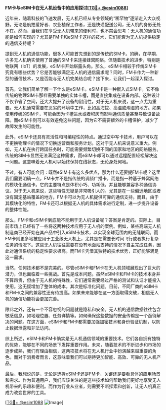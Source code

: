 **FM卡与eSIM卡在无人机设备中的应用探讨[[TG💪+ @esim1088](https://t.me/s/esim1088)]**

近年来，随着科技的飞速发展，无人机已经从专业领域的“稀罕物”逐渐走入大众视野。无论是航拍爱好者、农业植保工作者，还是快递配送公司，无人机的身影无处不在。然而，当我们在享受无人机带来的便利时，也不禁会思考：无人机的通信功能是如何实现的？尤其是FM卡和eSIM卡这样的技术，它们能否为无人机提供稳定的通信支持呢？

提到无人机的通信功能，很多人可能首先想到的是传统的SIM卡。的确，在早期，许多无人机确实使用了普通的SIM卡来连接蜂窝网络。但随着技术的进步，特别是物联网（IoT）的发展，eSIM卡开始崭露头角。那么，eSIM卡相较于传统SIM卡究竟有哪些优势？它是否能够满足无人机的通信需求呢？同时，FM卡作为一种新型的通信技术，又是否能与无人机完美结合呢？接下来，让我们一起深入探讨。

首先，让我们简单了解一下什么是eSIM卡。eSIM卡是一种嵌入式SIM卡，它不像传统的物理SIM卡那样需要单独的实体卡槽，而是直接集成在设备内部。这种设计不仅节省了空间，还大大提升了设备的耐用性。对于无人机来说，这一点尤为重要。无人机通常需要在恶劣的环境中工作，比如高海拔、高温或潮湿的地方。如果使用传统的SIM卡，可能会因为卡槽进水或者积灰而影响通信质量甚至导致设备故障。而eSIM卡则可以有效避免这些问题，因为它不需要额外的卡槽保护，减少了故障发生的可能性。

此外，eSIM卡还具有灵活性和可编程性的特点。通过空中写卡技术，用户可以在不更换物理卡的情况下切换运营商和服务计划。这对于无人机来说意义重大。例如，无人机在执行跨国任务时，可能需要频繁切换不同的国家和地区的网络服务。传统的SIM卡显然无法满足这种需求，而eSIM卡却可以通过远程配置轻松解决这一问题。这意味着无人机可以始终保持在线状态，无论身处何地。

不过，有人可能会问：既然eSIM卡有这么多优点，那为什么还要提FM卡呢？这里我们需要明确一点，FM卡并不是指传统的调频广播卡，而是指一种基于蜂窝网络的模块化通信卡。它的主要特点是体积小巧、功耗低，并且能够兼容多种通信协议。对于无人机来说，这些特性无疑是非常吸引人的。尤其是在一些偏远地区或者没有固定基站覆盖的地方，FM卡可以为无人机提供可靠的通信支持。而且，由于其模块化的特性，FM卡还可以根据无人机的具体需求进行定制，进一步提升设备的整体性能。

那么，FM卡和eSIM卡到底能不能用于无人机设备呢？答案是肯定的。实际上，目前市场上已经有了一些将这两种技术应用于无人机的案例。例如，某些高端无人机制造商已经开始在其产品中引入eSIM卡技术，以实现全球范围内的无缝联网。而FM卡则更多地被应用于工业级无人机上，尤其是在需要长时间飞行或者执行复杂任务的情况下。这些无人机往往需要在没有地面站支持的情况下自主完成任务，因此对通信系统的稳定性要求极高。而FM卡凭借其独特的技术优势，正好能够满足这一需求。

当然，任何技术都不是完美的。尽管eSIM卡和FM卡在无人机领域展现出了巨大的潜力，但也面临着一些挑战。首先是成本问题。虽然eSIM卡和FM卡的技术本身并不算昂贵，但由于无人机的特殊性，它们通常需要经过严格的测试和认证才能投入使用。这无疑增加了整体的成本。其次是标准化问题。目前，不同厂商的eSIM卡和FM卡之间的兼容性还有待提高。如果未来能够在这一方面取得突破，相信无人机的通信功能将会更加完善。

除此之外，还有一个不容忽视的问题就是隐私和安全。无人机的通信数据往往包含敏感信息，如地理位置、任务详情等。如何确保这些数据的安全传输是一个亟待解决的问题。在这方面，eSIM卡和FM卡都需要加强加密技术和身份验证机制，以防止数据泄露和非法访问。

综上所述，eSIM卡和FM卡确实是无人机通信领域的重要技术。它们各自拥有独特的优势，能够在不同的场景下发挥重要作用。未来，随着技术的不断进步和市场的逐步成熟，我们有理由相信，这两项技术将在无人机行业中扮演越来越重要的角色。而对于消费者而言，这意味着我们可以期待更加智能、高效、可靠的无人机产品。

最后，我想说的是，无论是选择eSIM卡还是FM卡，关键还是要看具体的应用场景和需求。作为普通用户，我们应该关注的是这些技术如何帮助我们更好地享受无人机带来的乐趣和便利。而作为行业从业者，则需要不断探索和创新，让无人机真正成为改变世界的工具。

[[TG💪+ @esim1088](https://t.me/s/esim1088) ![Image](https://i.postimg.cc/4NQfJmqS/Snipaste-2025-05-13-00-14-12.png)]